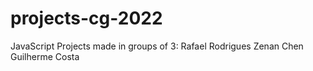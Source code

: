 # projects-cg-2022
JavaScript Projects made in groups of 3:
Rafael Rodrigues
Zenan Chen
Guilherme Costa
